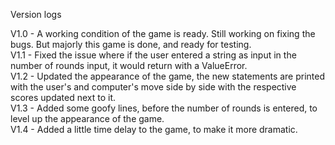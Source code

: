 Version logs</br>

V1.0 - A working condition of the game is ready. Still working on fixing the bugs. But majorly this game is done, and ready for testing. </br>
V1.1 - Fixed the issue where if the user entered a string as input in the number of rounds input, it would return with a ValueError. </br>
V1.2 - Updated the appearance of the game, the new statements are printed with the user's and computer's move side by side with the respective scores updated next to it. </br> 
V1.3 - Added some goofy lines, before the number of rounds is entered, to level up the appearance of the game. </br>
V1.4 - Added a little time delay to the game, to make it more dramatic. </br>
